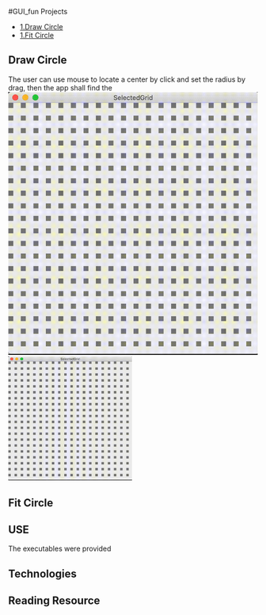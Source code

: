 #GUI_fun Projects
* [1.Draw Circle](#draw-circle)
* [1.Fit Circle](#fit-circle)

## Draw Circle
The user can use mouse to locate a center by click and set the radius by drag, then the app shall find the
![Alt Text](https://github.com/cchun319/GUI_fun/blob/main/circle.gif)
<img src="https://github.com/cchun319/GUI_fun/blob/main/circle.gif" width="250" height="250"/>


## Fit Circle

## USE
The executables were provided

## Technologies

## Reading Resource
